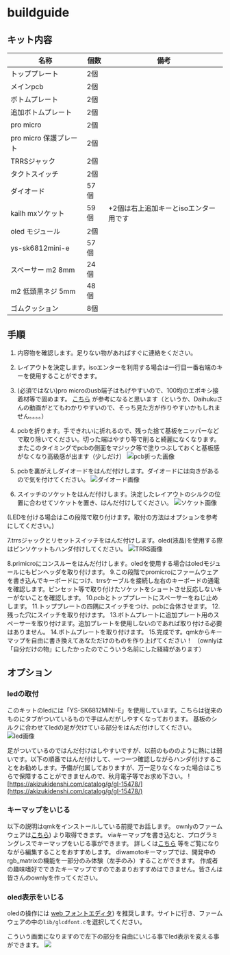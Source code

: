 # buildguide

## キット内容

| 名称                   | 個数 | 備考                                  | 
| ---------------------- | ---- | ------------------------------------- |
| トッププレート         | 2個  |                                       |
| メインpcb              | 2個  |                                       |
| ボトムプレート         | 2個  |                                       |
| 追加ボトムプレート     | 2個  |                                       |
| pro micro              | 2個  |                                       |
| pro micro 保護プレート | 2個  |                                       |
| TRRSジャック           | 2個  |                                       |
| タクトスイッチ         | 2個  |                                       |
| ダイオード             | 57個 |                                       |
| kailh mxソケット       | 59個 | +2個は右上追加キーとisoエンター用です |
| oled モジュール        | 2個  |                                       |
| ys-sk6812mini-e        | 57個 |                                       |
| スペーサー m2 8mm      | 24個 |                                       |
| m2 低頭黒ネジ 5mm      | 48個 |                                       |
| ゴムクッション         | 8個  |                                       |

## 手順

1. 内容物を確認します。足りない物があればすぐに連絡をください。

2. レイアウトを決定します。isoエンターを利用する場合は一行目一番右端のキーを使用することができます。

3. (必須ではない)pro microのusb端子はもげやすいので、100均のエポキシ接着材等で固めます。
[こちら](https://youtu.be/b-uNS74-5Xw?t=205)
が参考になると思います（というか、Daihukuさんの動画がとてもわかりやすいので、そっち見た方が作りやすいかもしれません。。。。）

4. pcbを折ります。手できれいに折れるので、残った捨て基板をニッパーなどで取り除いてください。切った端はやすり等で削ると綺麗になくなります。またこのタイミングでpcbの側面をマジック等で塗りつぶしておくと基板感がなくなり高級感が出ます（少しだけ）
![pcb折った画像](https://github.com/Diwamoto/ownly/blob/master/img/PCB.JPG)

5. pcbを裏がえしダイオードをはんだ付けします。ダイオードには向きがあるので気を付けてください。
![ダイオード画像](https://github.com/Diwamoto/ownly/blob/master/img/ダイオード.png)

6. スイッチのソケットをはんだ付けします。決定したレイアウトのシルクの位置に合わせてソケットを置き、はんだ付けしてください。
![ソケット画像](https://github.com/Diwamoto/ownly/blob/master/img/ソケット.png)

(LEDを付ける場合はこの段階で取り付けます。取付の方法はオプションを参考にしてください。)

7.trrsジャックとリセットスイッチをはんだ付けします。oled(液晶)を使用する際はピンソケットもハンダ付けしてください。
![TRRS画像](https://github.com/Diwamoto/ownly/blob/master/img/TRRS.png)

8.primicroにコンスルーをはんだ付けします。oledを使用する場合はoledモジュールにもピンヘッダを取り付けます。
9.この段階でpromicroにファームウェアを書き込んでキーボードにつけ、trrsケーブルを接続し左右のキーボードの通電を確認します。ピンセット等で取り付けたソケットをショートさせ反応しないキーがないことを確認します。
10.pcbとトッププレートにスペーサーをねじ止めします。
11.トッププレートの四隅にスイッチをつけ、pcbに合体させます。
12.残った穴にスイッチを取り付けます。
13.ボトムプレートに追加プレート用のスペーサーを取り付けます。追加プレートを使用しないのであれば取り付ける必要はありません。
14.ボトムプレートを取り付けます。
15.完成です。qmkからキーマップを自由に書き換えてあなただけのものを作り上げてください！
（ownlyは「自分だけの物」にしたかったのでこういう名前にした経緯があります）
## オプション

### ledの取付
このキットのledには「YS-SK6812MINI-E」を使用しています。こちらは従来のものにタブがついているもので手はんだがしやすくなっております。
基板のシルクに合わせてledの足が欠けている部分をはんだ付けしてください。
![led画像](https://github.com/Diwamoto/ownly/blob/master/img/LED.png)

足がついているのではんだ付けはしやすいですが、以前のもののように熱には弱いです。以下の順番ではんだ付けして、一つ一つ確認しながらハンダ付けすることをお勧めします。予備が付属しておりますが、万一足りなくなった場合はこちらで保障することができませんので、秋月電子等でお求め下さい。
![https://akizukidenshi.com/catalog/g/gI-15478/](https://akizukidenshi.com/catalog/g/gI-15478/)

### キーマップをいじる

以下の説明はqmkをインストールしている前提でお話します。
ownlyのファームウェアは[こちら](https://github.com/Diwamoto/qmk_firmware/tree/ownly))
より取得できます。
viaキーマップを書き込むと、プログラミングレスでキーマップをいじる事ができます。
詳しくは[こちら](（https://salicylic-acid3.hatenablog.com/entry/via-manual）)
等をご覧になりながら編集することをおすすめします。
diwamotoキーマップでは、開発中のrgb_matrixの機能を一部分のみ体験（左手のみ）することができます。
作成者の趣味嗜好でできたキーマップですのであまりおすすめはできません。皆さんは皆さんのownlyを作ってください。

### oled表示をいじる

oledの操作には
[web フォントエディタ](https://helixfonteditor.netlify.app/))
を推奨します。サイトに行き、ファームウェアの中の`lib/glcdfont.c`を選択してください。

こういう画面になりますので左下の部分を自由にいじる事でled表示を変える事ができます。
![](https://github.com/Diwamoto/ownly/blob/master/img/oledfont.png)